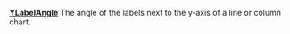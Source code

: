 [**YLabelAngle**](properties-chart.md) The angle of the labels next to the y-axis of a line or column chart.
